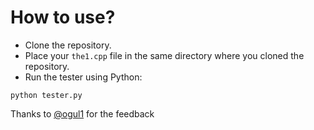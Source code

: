 # How to use?

* Clone the repository.
* Place your `the1.cpp` file in the same directory where you cloned the repository. 
* Run the tester using Python:
```
python tester.py
```

Thanks to [@ogul1](https://github.com/ogul1) for the feedback
